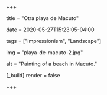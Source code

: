 +++

title = "Otra playa de Macuto"

date = 2020-05-27T15:23:05-04:00

tags = ["Impressionism", "Landscape"]

img = "playa-de-macuto-2.jpg"

alt = "Painting of a beach in Macuto."

[_build]
	render = false

+++

